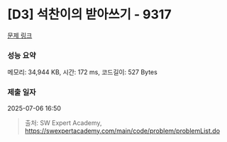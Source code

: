 # [D3] 석찬이의 받아쓰기 - 9317 

[문제 링크](https://swexpertacademy.com/main/code/problem/problemDetail.do?contestProbId=AW-hOY5KeEIDFAVg) 

### 성능 요약

메모리: 34,944 KB, 시간: 172 ms, 코드길이: 527 Bytes

### 제출 일자

2025-07-06 16:50



> 출처: SW Expert Academy, https://swexpertacademy.com/main/code/problem/problemList.do